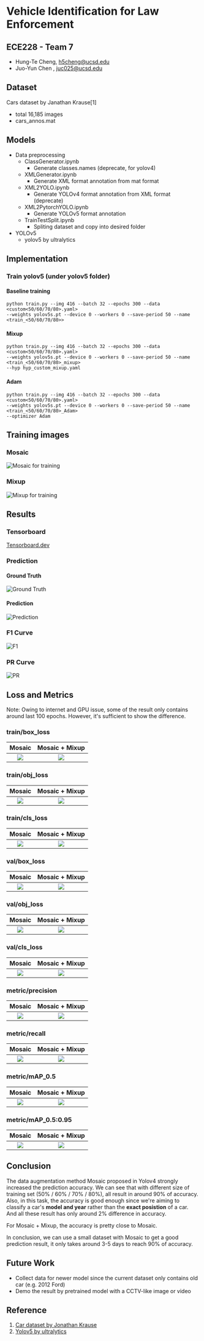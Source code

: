 # Vehicle Identification for Law Enforcement
## ECE228 - Team 7
- Hung-Te Cheng, h5cheng@ucsd.edu
- Juo-Yun Chen ,  juc025@ucsd.edu 

## Dataset
Cars dataset by Janathan Krause[1]
- total 16,185 images
- cars_annos.mat

## Models
- Data preprocessing
  - ClassGenerator.ipynb
    - Generate classes.names (deprecate, for yolov4)
  - XMLGenerator.ipynb
    - Generate XML format annotation from mat format
  - XML2YOLO.ipynb
    - Generate YOLOv4 format annotation from XML format (deprecate)
  - XML2PytorchYOLO.ipynb
    - Generate YOLOv5 format annotation
  - TrainTestSplit.ipynb
    - Spliting dataset and copy into desired folder
- YOLOv5
  - yolov5 by ultralytics

## Implementation
### Train yolov5 (under yolov5 folder)
#### Baseline training
```shell
python train.py --img 416 --batch 32 --epochs 300 --data <custom<50/60/70/80>.yaml> 
--weights yolov5s.pt --device 0 --workers 0 --save-period 50 --name <train_<50/60/70/80>>
```
#### Mixup
```shell
python train.py --img 416 --batch 32 --epochs 300 --data <custom<50/60/70/80>.yaml> 
--weights yolov5s.pt --device 0 --workers 0 --save-period 50 --name <train_<50/60/70/80>_mixup>
--hyp hyp_custom_mixup.yaml
```

#### Adam
```shell
python train.py --img 416 --batch 32 --epochs 300 --data <custom<50/60/70/80>.yaml> 
--weights yolov5s.pt --device 0 --workers 0 --save-period 50 --name <train_<50/60/70/80>_Adam> 
--optimizer Adam
```

## Training images

### Mosaic
![Mosaic for training](runs/train/train_50/train_batch0.jpg)

### Mixup
![Mixup for training](runs/train/train_50_mixup/train_batch0.jpg)

## Results
### Tensorboard
[Tensorboard.dev](https://tensorboard.dev/experiment/Say2oRrHRGmTJtQyOeSbCw/#scalars)

### Prediction
#### Ground Truth
![Ground Truth](runs/train/train_50/val_batch0_labels.jpg)

#### Prediction
![Prediction](runs/train/train_50/val_batch0_pred.jpg)

### F1 Curve
![F1](runs/train/train_50/F1_curve.png)

### PR Curve
![PR](runs/train/train_50/PR_curve.png)

## Loss and Metrics
Note: Owing to internet and GPU issue, some of the result only contains around last 100 epochs. However, it's sufficient to show the difference.  

### train/box_loss
Mosaic             |  Mosaic + Mixup
:-----------------:|:-----------------:
![](results/train_box_loss.jpg)  |  ![](results/train_box_loss%20:%20Mosaic%20vs%20Mixup.jpg)

### train/obj_loss
Mosaic             |  Mosaic + Mixup
:-----------------:|:-----------------:
![](results/train_obj_loss.jpg)  |  ![](results/train_obj_loss%20:%20Mosaic%20vs%20Mixup.jpg)

### train/cls_loss
Mosaic             |  Mosaic + Mixup
:-----------------:|:-----------------:
![](results/train_cls_loss.jpg)  |  ![](results/train_cls_loss%20:%20Mosaic%20vs%20Mixup.jpg)

### val/box_loss
Mosaic             |  Mosaic + Mixup
:-----------------:|:-----------------:
![](results/val_box_loss.jpg)  |  ![](results/val_box_loss%20:%20Mosaic%20vs%20Mixup.jpg)

### val/obj_loss
Mosaic             |  Mosaic + Mixup
:-----------------:|:-----------------:
![](results/val_obj_loss.jpg)  |  ![](results/val_obj_loss%20:%20Mosaic%20vs%20Mixup.jpg)

### val/cls_loss
Mosaic             |  Mosaic + Mixup
:-----------------:|:-----------------:
![](results/val_cls_loss.jpg)  |  ![](results/val_cls_loss%20:%20Mosaic%20vs%20Mixup.jpg)

### metric/precision
Mosaic             |  Mosaic + Mixup
:-----------------:|:-----------------:
![](results/precision.jpg)  |  ![](results/precision%20:%20Mosaic%20vs%20Mixup.jpg)

### metric/recall
Mosaic             |  Mosaic + Mixup
:-----------------:|:-----------------:
![](results/recall.jpg)  |  ![](results/recall%20:%20Mosaic%20vs%20Mixup.jpg)

### metric/mAP_0.5
Mosaic             |  Mosaic + Mixup
:-----------------:|:-----------------:
![](results/mAP_0.5.jpg)  |  ![](results/mAP_0.5%20:%20Mosaic%20vs%20Mixup.jpg)

### metric/mAP_0.5:0.95
Mosaic             |  Mosaic + Mixup
:-----------------:|:-----------------:
![](results/mAP_0.5:0.95.jpg)  |  ![](results/mAP_0.5:0.95%20:%20Mosaic%20vs%20Mixup.jpg)

## Conclusion
The data augmentation method Mosaic proposed in Yolov4 strongly increased the prediction accuracy. We can see that with different size of training set (50% / 60% / 70% / 80%), all result in around 90% of accuracy. Also, in this task, the accuracy is good enough since we're aiming to classify a car's **model and year** rather than the **exact posistion** of a car. And all these result has only around 2% difference in accuracy.  

For Mosaic + Mixup, the accuracy is pretty close to Mosaic.

In conclusion, we can use a small dataset with Mosaic to get a good prediction result, it only takes around 3-5 days to reach 90% of accuracy.

## Future Work
- Collect data for newer model since the current dataset only contains old car (e.g. 2012 Ford)
- Demo the result by pretrained model with a CCTV-like image or video

## Reference
1. [Car dataset by Jonathan Krause](https://ai.stanford.edu/~jkrause/cars/car_dataset.html)
2. [Yolov5 by ultralytics](https://github.com/ultralytics/yolov5)
